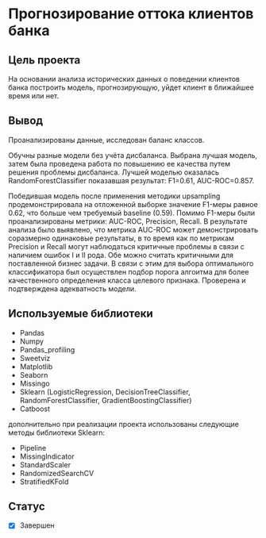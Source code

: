 # Прогнозирование оттока клиентов банка

## Цель проекта
На основании анализа исторических данных о поведении клиентов банка построить модель, прогнозирующую, уйдет клиент в ближайшее время или нет.

## Вывод
Проанализированы данные, исследован баланс классов.

Обучны разные модели без учёта дисбаланса. Выбрана лучшая модель, затем была проведена работа по повышению ее качества путем решения проблемы дисбаланса. 
Лучшей моделью оказалась RandomForestClassifier показавшая результат: F1=0.61, AUC-ROC=0.857.

Победившая модель после применения методики upsampling продемонстрировала на отложенной выборке значение F1-меры равное 0.62, что больше чем требуемый baseline (0.59). 
Помимо F1-меры были проанализированы метрики: AUC-ROC, Precision, Recall. 
В результате анализа было выявлено, что метрика AUC-ROC может демонстрировать соразмерно одинаковые результаты, в то время как по метрикам Precision и Recall могут наблюдаться критичные проблемы в связи с наличием ошибок I и II рода. 
Обе можно считать критичными для поставленной бизнес задачи. В связи с этим для выбора оптимального классификатора был осуществлен подбор порога алгоитма для более качественного определения класса целевого признака. 
Проверена и подтверждена адекватность модели.

## Используемые библиотеки
- Pandas
- Numpy
- Pandas_profiling
- Sweetviz
- Matplotlib
- Seaborn
- Missingo
- Sklearn (LogisticRegression, DecisionTreeClassifier, RandomForestClassifier, GradientBoostingClassifier)
- Catboost

дополнительно при реализации проекта использованы следующие методы библиотеки Sklearn: 
- Pipeline
- MissingIndicator 
- StandardScaler 
- RandomizedSearchCV
- StratifiedKFold

## Статус
- [x] Завершен
